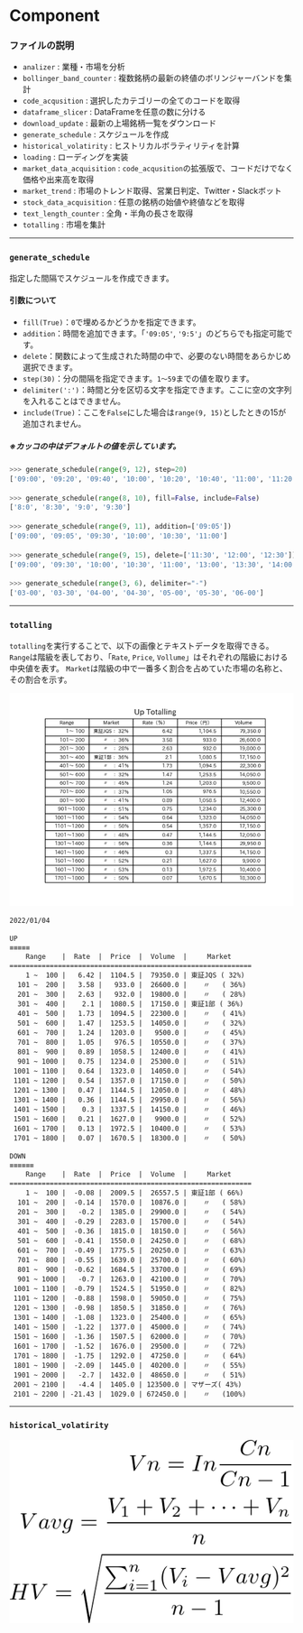 # Component

### ファイルの説明

 - `analizer` : 業種・市場を分析
 - `bollinger_band_counter` : 複数銘柄の最新の終値のボリンジャーバンドを集計
 - `code_acqusition` :  選択したカテゴリーの全てのコードを取得
 - `dataframe_slicer` : DataFrameを任意の数に分ける
 - `download_update` : 最新の上場銘柄一覧をダウンロード
 - `generate_schedule` : スケジュールを作成
 - `historical_volatirity` : ヒストリカルボラティリティを計算
 - `loading` : ローディングを実装
 - `market_data_acquisition` : `code_acqusition`の拡張版で、コードだけでなく価格や出来高を取得
 - `market_trend` : 市場のトレンド取得、営業日判定、Twitter・Slackボット
 - `stock_data_acquisition` : 任意の銘柄の始値や終値などを取得
 - `text_length_counter` : 全角・半角の長さを取得
 - `totalling` : 市場を集計

***

### `generate_schedule`

指定した間隔でスケジュールを作成できます。

#### 引数について

 - `fill(True)`：`0`で埋めるかどうかを指定できます。
 - `addition`：時間を追加できます。「`'09:05'`, `'9:5'`」のどちらでも指定可能です。
 - `delete`：関数によって生成された時間の中で、必要のない時間をあらかじめ選択できます。
 - `step(30)`：分の間隔を指定できます。`1～59`までの値を取ります。
 - `delimiter(':')`：時間と分を区切る文字を指定できます。ここに空の文字列を入れることはできません。
 - `include(True)`：ここを`False`にした場合は`range(9, 15)`としたときの15が追加されません。

##### ※カッコの中はデフォルトの値を示しています。

```python
>>> generate_schedule(range(9, 12), step=20)
['09:00', '09:20', '09:40', '10:00', '10:20', '10:40', '11:00', '11:20', '11:40', '12:00']

>>> generate_schedule(range(8, 10), fill=False, include=False)
['8:0', '8:30', '9:0', '9:30']

>>> generate_schedule(range(9, 11), addition=['09:05'])
['09:00', '09:05', '09:30', '10:00', '10:30', '11:00']

>>> generate_schedule(range(9, 15), delete=['11:30', '12:00', '12:30'])
['09:00', '09:30', '10:00', '10:30', '11:00', '13:00', '13:30', '14:00', '14:30', '15:00']

>>> generate_schedule(range(3, 6), delimiter="-")
['03-00', '03-30', '04-00', '04-30', '05-00', '05-30', '06-00']
```

***

### `totalling`

`totalling`を実行することで、以下の画像とテキストデータを取得できる。
`Range`は階級を表しており、「`Rate`, `Price`, `Vollume`」はそれぞれの階級における中央値を表す。
`Market`は階級の中で一番多く割合を占めていた市場の名称と、その割合を示す。

![totalling sample image](../data/totalling_sample.png)

```
2022/01/04
    
UP
≡≡≡≡≡
    Range    |  Rate  |  Price  |  Volume  |     Market     
============================================================
    1 ~  100 |   6.42 |  1104.5 |  79350.0 | 東証JQS ( 32%)
  101 ~  200 |   3.58 |   933.0 |  26600.0 |    〃   ( 36%)
  201 ~  300 |   2.63 |   932.0 |  19800.0 |    〃   ( 28%)
  301 ~  400 |    2.1 |  1080.5 |  17150.0 | 東証1部 ( 36%)
  401 ~  500 |   1.73 |  1094.5 |  22300.0 |    〃   ( 41%)
  501 ~  600 |   1.47 |  1253.5 |  14050.0 |    〃   ( 32%)
  601 ~  700 |   1.24 |  1203.0 |   9500.0 |    〃   ( 45%)
  701 ~  800 |   1.05 |   976.5 |  10550.0 |    〃   ( 37%)
  801 ~  900 |   0.89 |  1058.5 |  12400.0 |    〃   ( 41%)
  901 ~ 1000 |   0.75 |  1234.0 |  25300.0 |    〃   ( 51%)
 1001 ~ 1100 |   0.64 |  1323.0 |  14050.0 |    〃   ( 54%)
 1101 ~ 1200 |   0.54 |  1357.0 |  17150.0 |    〃   ( 50%)
 1201 ~ 1300 |   0.47 |  1144.5 |  12050.0 |    〃   ( 48%)
 1301 ~ 1400 |   0.36 |  1144.5 |  29950.0 |    〃   ( 56%)
 1401 ~ 1500 |    0.3 |  1337.5 |  14150.0 |    〃   ( 46%)
 1501 ~ 1600 |   0.21 |  1627.0 |   9900.0 |    〃   ( 52%)
 1601 ~ 1700 |   0.13 |  1972.5 |  10400.0 |    〃   ( 53%)
 1701 ~ 1800 |   0.07 |  1670.5 |  18300.0 |    〃   ( 50%)

DOWN
≡≡≡≡≡≡
    Range    |  Rate  |  Price  |  Volume  |     Market     
============================================================
    1 ~  100 |  -0.08 |  2009.5 |  26557.5 | 東証1部 ( 66%)
  101 ~  200 |  -0.14 |  1570.0 |  10876.0 |    〃   ( 58%)
  201 ~  300 |   -0.2 |  1385.0 |  29900.0 |    〃   ( 54%)
  301 ~  400 |  -0.29 |  2283.0 |  15700.0 |    〃   ( 54%)
  401 ~  500 |  -0.36 |  1815.0 |  18150.0 |    〃   ( 56%)
  501 ~  600 |  -0.41 |  1550.0 |  24250.0 |    〃   ( 68%)
  601 ~  700 |  -0.49 |  1775.5 |  20250.0 |    〃   ( 63%)
  701 ~  800 |  -0.55 |  1639.0 |  25700.0 |    〃   ( 60%)
  801 ~  900 |  -0.62 |  1684.5 |  33700.0 |    〃   ( 69%)
  901 ~ 1000 |   -0.7 |  1263.0 |  42100.0 |    〃   ( 70%)
 1001 ~ 1100 |  -0.79 |  1524.5 |  51950.0 |    〃   ( 82%)
 1101 ~ 1200 |  -0.88 |  1598.0 |  59050.0 |    〃   ( 75%)
 1201 ~ 1300 |  -0.98 |  1850.5 |  31850.0 |    〃   ( 76%)
 1301 ~ 1400 |  -1.08 |  1323.0 |  25400.0 |    〃   ( 65%)
 1401 ~ 1500 |  -1.22 |  1377.0 |  45000.0 |    〃   ( 74%)
 1501 ~ 1600 |  -1.36 |  1507.5 |  62000.0 |    〃   ( 70%)
 1601 ~ 1700 |  -1.52 |  1676.0 |  29500.0 |    〃   ( 72%)
 1701 ~ 1800 |  -1.75 |  1292.0 |  47250.0 |    〃   ( 64%)
 1801 ~ 1900 |  -2.09 |  1445.0 |  40200.0 |    〃   ( 55%)
 1901 ~ 2000 |   -2.7 |  1432.0 |  48650.0 |    〃   ( 51%)
 2001 ~ 2100 |   -4.4 |  1405.0 | 123500.0 | マザーズ( 43%)
 2101 ~ 2200 | -21.43 |  1029.0 | 672450.0 |    〃   (100%)
```

***

### `historical_volatirity`

![hv](../data/historical_volatility.png)
